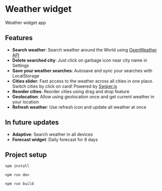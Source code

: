 # Weather widget

Weather widget app

## Features

- **Search weather**: Search weather around the World using [OpenWeather API](https://openweathermap.org/)
- **Delete searched city**: Just click on garbage icon near city name in Settings
- **Save your weather searches**: Autosave and sync your searches with LocalStorage
- **Cities slider**: Fast access to the weather across all cities in one place. Switch cities by click on card! Powered by [Swiper.js](https://swiperjs.com/)
- **Reorder cities**: Reorder cities using drag and drop feature
- **Geolocation**: Allow using geolocation once and get current weather in your location
- **Refresh weather**: Use refresh icon and update all weather at once

## In future updates

- **Adaptive**: Search weather in all devices
- **Forecast widget**: Daily forecast for 8 days

## Project setup

```sh
npm install
```

```sh
npm run dev
```

```sh
npm run build
```